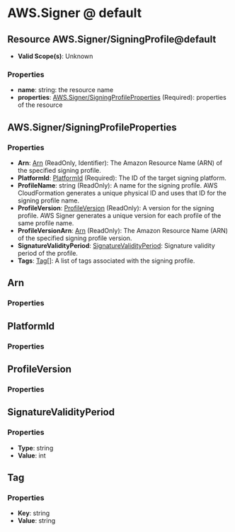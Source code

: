 # AWS.Signer @ default

## Resource AWS.Signer/SigningProfile@default
* **Valid Scope(s)**: Unknown
### Properties
* **name**: string: the resource name
* **properties**: [AWS.Signer/SigningProfileProperties](#awssignersigningprofileproperties) (Required): properties of the resource

## AWS.Signer/SigningProfileProperties
### Properties
* **Arn**: [Arn](#arn) (ReadOnly, Identifier): The Amazon Resource Name (ARN) of the specified signing profile.
* **PlatformId**: [PlatformId](#platformid) (Required): The ID of the target signing platform.
* **ProfileName**: string (ReadOnly): A name for the signing profile. AWS CloudFormation generates a unique physical ID and uses that ID for the signing profile name. 
* **ProfileVersion**: [ProfileVersion](#profileversion) (ReadOnly): A version for the signing profile. AWS Signer generates a unique version for each profile of the same profile name.
* **ProfileVersionArn**: [Arn](#arn) (ReadOnly): The Amazon Resource Name (ARN) of the specified signing profile version.
* **SignatureValidityPeriod**: [SignatureValidityPeriod](#signaturevalidityperiod): Signature validity period of the profile.
* **Tags**: [Tag](#tag)[]: A list of tags associated with the signing profile.

## Arn
### Properties

## PlatformId
### Properties

## ProfileVersion
### Properties

## SignatureValidityPeriod
### Properties
* **Type**: string
* **Value**: int

## Tag
### Properties
* **Key**: string
* **Value**: string

